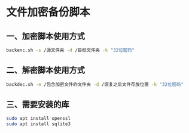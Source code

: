 # 文件加密备份脚本
## 一、加密脚本使用方式
```sh
backenc.sh -s /源文件夹 -d /目标文件夹 -k "32位密码"
```
## 二、解密脚本使用方式
```sh
backdec.sh -e /包含加密文件的文件夹 -d /恢复之后文件存放位置 -k "32位密码"
```
## 三、需要安装的库
```sh
sudo apt install openssl
sudo apt install sqlite3
```
